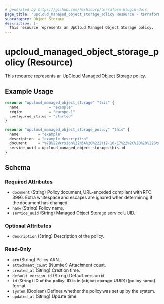 ```yaml
---
# generated by https://github.com/hashicorp/terraform-plugin-docs
page_title: "upcloud_managed_object_storage_policy Resource - terraform-provider-upcloud"
subcategory: Object Storage
description: |-
  This resource represents an UpCloud Managed Object Storage policy.
---
```


# upcloud_managed_object_storage_policy (Resource)

This resource represents an UpCloud Managed Object Storage policy.

## Example Usage

```terraform
resource "upcloud_managed_object_storage" "this" {
  name              = "example"
  region            = "europe-1"
  configured_status = "started"
}

resource "upcloud_managed_object_storage_policy" "this" {
  name         = "example"
  description  = "example description"
  document     = "%7B%22Version%22%3A%20%222012-10-17%22%2C%20%20%22Statement%22%3A%20%5B%7B%22Action%22%3A%20%5B%22iam%3AGetUser%22%5D%2C%20%22Resource%22%3A%20%22%2A%22%2C%20%22Effect%22%3A%20%22Allow%22%2C%20%22Sid%22%3A%20%22editor%22%7D%5D%7D"
  service_uuid = upcloud_managed_object_storage.this.id
}
```

<!-- schema generated by tfplugindocs -->
## Schema

### Required Attributes

- `document` (String) Policy document, URL-encoded compliant with RFC 3986. Extra whitespace and escapes are ignored when determining if the document has changed.
- `name` (String) Policy name.
- `service_uuid` (String) Managed Object Storage service UUID.

### Optional Attributes

- `description` (String) Description of the policy.

### Read-Only

- `arn` (String) Policy ARN.
- `attachment_count` (Number) Attachment count.
- `created_at` (String) Creation time.
- `default_version_id` (String) Default version id.
- `id` (String) ID of the policy. ID is in {object storage UUID}/{policy name} format.
- `system` (Boolean) Defines whether the policy was set up by the system.
- `updated_at` (String) Update time.
